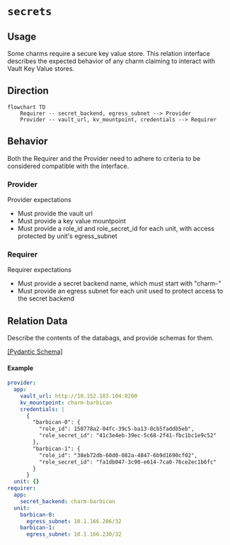 # `secrets`

## Usage

Some charms require a secure key value store. This relation interface describes the expected behavior of any charm claiming to interact with Vault Key Value stores.

## Direction

```mermaid
flowchart TD
    Requirer -- secret_backend, egress_subnet --> Provider
    Provider -- vault_url, kv_mountpoint, credentials --> Requirer
```

## Behavior

Both the Requirer and the Provider need to adhere to criteria to be considered compatible with the interface.

### Provider

Provider expectations

- Must provide the vault url
- Must provide a key value mountpoint
- Must provide a role_id and role_secret_id for each unit, with access protected by unit's egress_subnet

### Requirer

Requirer expectations

- Must provide a secret backend name, which must start with "charm-"
- Must provide an egress subnet for each unit used to protect access to the secret backend

## Relation Data

Describe the contents of the databags, and provide schemas for them.

[\[Pydantic Schema\]](./schema.py)

#### Example

```yaml
provider:
  app:
    vault_url: http://10.152.183.104:8200
    kv_mountpoint: charm-barbican
    credentials: |
      {
        "barbican-0": {
          "role_id": 158778a2-04fc-39c5-ba13-0cb5faddb5eb",
          "role_secret_id": "41c3e4eb-39ec-5c68-2f41-fbc1bc1e9c52"
        },
        "barbican-1": {
          "role_id": "38eb72db-60d0-082a-4847-6b9d1690cf02",
          "role_secret_id": "fa1db047-3c90-e614-7ca0-76ce2ec1b6fc"
        }
      }
  unit: {}
requirer:
  app:
    secret_backend: charm-barbican
  unit:
    barbican-0:
      egress_subnet: 10.1.166.206/32
    barbican-1:
      egress_subnet: 10.1.166.230/32
```
